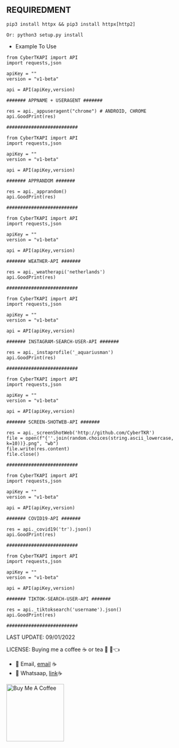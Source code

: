 ## REQUIREDMENT ##
```PY
pip3 install httpx && pip3 install httpx[http2]

Or: python3 setup.py install
```

- Example To Use

```PY
from CyberTKAPI import API
import requests,json

apiKey = ""
version = "v1-beta"

api = API(apiKey,version)

####### APPNAME + USERAGENT #######

res = api._appuseragent("chrome") # ANDROID, CHROME
api.GoodPrint(res)

##########################
```

```PY
from CyberTKAPI import API
import requests,json

apiKey = ""
version = "v1-beta"

api = API(apiKey,version)

####### APPRANDOM #######

res = api._apprandom()
api.GoodPrint(res)

##########################
```

```PY
from CyberTKAPI import API
import requests,json

apiKey = ""
version = "v1-beta"

api = API(apiKey,version)

####### WEATHER-API #######

res = api._weatherapi('netherlands')
api.GoodPrint(res)

##########################
```

```PY
from CyberTKAPI import API
import requests,json

apiKey = ""
version = "v1-beta"

api = API(apiKey,version)

####### INSTAGRAM-SEARCH-USER-API #######

res = api._instaprofile('_aquariusman')
api.GoodPrint(res)

##########################
```

```PY
from CyberTKAPI import API
import requests,json

apiKey = ""
version = "v1-beta"

api = API(apiKey,version)

####### SCREEN-SHOTWEB-API #######

res = api._screenShotWeb('http://github.com/CyberTKR')
file = open(f"{''.join(random.choices(string.ascii_lowercase, k=10))}.png", "wb")
file.write(res.content)
file.close()

##########################
```


```PY
from CyberTKAPI import API
import requests,json

apiKey = ""
version = "v1-beta"

api = API(apiKey,version)

####### COVID19-API #######

res = api._covid19('tr').json()
api.GoodPrint(res)

##########################
```


```PY
from CyberTKAPI import API
import requests,json

apiKey = ""
version = "v1-beta"

api = API(apiKey,version)

####### TIKTOK-SEARCH-USER-API #######

res = api._tiktoksearch('username').json()
api.GoodPrint(res)

##########################
```
LAST UPDATE: 09/01/2022


LICENSE: Buying me a coffee ☕ or tea 🍵 🥺👈

- 💼 Email, [email](mailto:tolgkr@cybertkr.com) ☕
- 💼 Whatsaap, [link](https://api.whatsapp.com/send?phone=31686208125)☕

<a href="https://www.buymeacoffee.com/cybertkr" target="_blank"><img src="https://cdn.buymeacoffee.com/buttons/v2/default-red.png" alt="Buy Me A Coffee" width="150" ></a>

